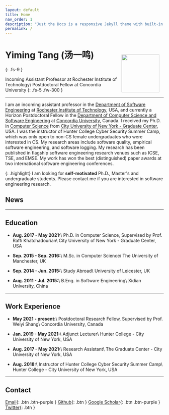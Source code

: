 ```yaml
---
layout: default
title: Home
nav_order: 1
description: "Just the Docs is a responsive Jekyll theme with built-in search that is easily customizable and hosted on GitHub Pages."
permalink: /
---
```


# Yiming Tang (汤一鸣)
{: .fs-9 }

<img src="{{site.baseurl}}/assets/images/me.jpg" width="120" style="float: right; position: relative; margin-right: 1em; margin-top: -5em;">

Incoming Assistant Professor at Rochester Institute of Technology\\
Postdoctoral Fellow at Concordia University
{: .fs-5 .fw-300 }


<!-- [Get started now](#getting-started){: .btn .btn-primary .fs-5 .mb-4 .mb-md-0 .mr-2 }
[View it on GitHub][Just the Docs repo]{: .btn .fs-5 .mb-4 .mb-md-0 } -->

---

<!-- {: .warning }
> This website documents the features of the current `main` branch of the Just the Docs theme. See [the CHANGELOG]({% link CHANGELOG.md %}) for a list of releases, new features, and bug fixes. -->


I am an incoming assistant professor in the [Department of Software Engineering](https://www.rit.edu/computing/department-software-engineering) at [Rochester Institute of Technology](https://www.rit.edu/), USA, and currently a Horizon Postdoctoral Fellow in the [Department of Computer Science and Software Engineering](https://www.concordia.ca/ginacody/computer-science-software-eng.html) at [Concordia University](https://www.concordia.ca/), Canada. I received my Ph.D. in [Computer Science](https://www.gc.cuny.edu/computer-science) from [City University of New York - Graduate Center](https://www.gc.cuny.edu/), USA. I was the instructor of Hunter College Cyber Security Summer Camp, which was only open to non-CS female undergraduates who were interested in CS. My research areas include software quality, empirical software engineering, and software logging. My research has been published in flagship software engineering research venues such as ICSE, TSE, and EMSE. My work has won the best (distinguished) paper awards at two international software engineering conferences. 



<!-- Just the Docs is a theme for generating static websites with [Jekyll]. You can write source files for your web pages using [Markdown], the [Liquid] templating language, and HTML.[^1] Jekyll builds your site by converting all files that have [front matter] to HTML. Your [Jekyll configuration] file determines which theme to use, and sets general parameters for your site, such as the URL of its home page.

Jekyll builds this Just the Docs theme docs website using the theme itself. These web pages show how your web pages will look *by default* when you use this theme. But you can easily *[customize]* the theme to make them look completely different!

Browse the docs to learn more about how to use this theme. -->

<!-- ## Getting started

The [Just the Docs Template] provides the simplest, quickest, and easiest way to create a new website that uses the Just the Docs theme. To get started with creating a site, just click "[use the template]"! -->

{: .highlight}
I am looking for **self-motivated** Ph.D., Master's and undergraduate students. Please contact me if you are interested in software engineering research.
<!-- To use the theme, you do ***not*** need to clone or fork the [Just the Docs repo]! You should do that only if you intend to browse the theme docs locally, contribute to the development of the theme, or develop a new theme based on Just the Docs. -->


## News

----
## Education

- **Aug. 2017 - May 2021:**\\
Ph.D. in Computer Science, Supervised by Prof. Raffi Khatchadourian\\
City University of New York - Graduate Center, USA

- **Sep. 2015 - Sep. 2016:**\\
M.Sc. in Computer Science\\
The University of Manchester, UK

- **Sep. 2014 - Jun. 2015:**\\
Study Abroad\\
University of Leicester, UK

- **Aug. 2011 - Jul. 2015:**\\
B.Eng. in Software Engineering\\
Xidian University, China

----

## Work Experience

- **May 2021 - present:**\\
Postdoctoral Research Fellow, Supervised by Prof. Weiyi Shang\\
Concordia University, Canada

- **Jan. 2019 - May 2021:**\\
Adjunct Lecturer\\
Hunter College - City University of New York, USA

- **Aug. 2017 - May 2021:**\\
Research Assistant\\
The Graduate Center - City University of New York, USA

- **Aug. 2018:**\\
Instructor of Hunter College Cyber Security Summer Camp\\
Hunter College - City University of New York, USA

----

## Contact
[Email](mailto:yiming.tang@concordia.ca){: .btn .btn-purple } 
[Github](https://github.com/yiming-tang-cs){: .btn } 
[Google Scholar](https://scholar.google.com/citations?user=yQd3GgoAAAAJ){: .btn .btn-purple }
[Twitter](https://twitter.com/YimingTang7){: .btn }

<!-- 
## About the project

Just the Docs is &copy; 2017-{{ "now" | date: "%Y" }} by [Patrick Marsceill](http://patrickmarsceill.com).

### License

Just the Docs is distributed by an [MIT license](https://github.com/just-the-docs/just-the-docs/tree/main/LICENSE.txt). -->

<!-- ### Contributing

When contributing to this repository, please first discuss the change you wish to make via issue,
email, or any other method with the owners of this repository before making a change. Read more about becoming a contributor in [our GitHub repo](https://github.com/just-the-docs/just-the-docs#contributing). -->

<!-- #### Thank you to the contributors of Just the Docs!

<ul class="list-style-none">
{% for contributor in site.github.contributors %}
  <li class="d-inline-block mr-1">
     <a href="{{ contributor.html_url }}"><img src="{{ contributor.avatar_url }}" width="32" height="32" alt="{{ contributor.login }}"></a>
  </li>
{% endfor %}
</ul> -->

<!-- ### Code of Conduct

Just the Docs is committed to fostering a welcoming community.

[View our Code of Conduct](https://github.com/just-the-docs/just-the-docs/tree/main/CODE_OF_CONDUCT.md) on our GitHub repository. -->

<!-- ----

[^1]: The [source file for this page] uses all three markup languages.

[^2]: [It can take up to 10 minutes for changes to your site to publish after you push the changes to GitHub](https://docs.github.com/en/pages/setting-up-a-github-pages-site-with-jekyll/creating-a-github-pages-site-with-jekyll#creating-your-site).

[Jekyll]: https://jekyllrb.com
[Markdown]: https://daringfireball.net/projects/markdown/
[Liquid]: https://github.com/Shopify/liquid/wiki
[Front matter]: https://jekyllrb.com/docs/front-matter/
[Jekyll configuration]: https://jekyllrb.com/docs/configuration/
[source file for this page]: https://github.com/just-the-docs/just-the-docs/blob/main/index.md
[Just the Docs Template]: https://just-the-docs.github.io/just-the-docs-template/
[Just the Docs]: https://just-the-docs.github.io/just-the-docs/
[Just the Docs repo]: https://github.com/just-the-docs/just-the-docs
[Just the Docs README]: https://github.com/just-the-docs/just-the-docs/blob/main/README.md
[GitHub Pages]: https://pages.github.com/
[Template README]: https://github.com/just-the-docs/just-the-docs-template/blob/main/README.md
[GitHub Pages / Actions workflow]: https://github.blog/changelog/2022-07-27-github-pages-custom-github-actions-workflows-beta/
[customize]: {% link docs/customization.md %}
[use the template]: https://github.com/just-the-docs/just-the-docs-template/generate -->
